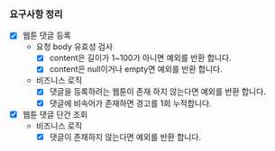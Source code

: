 ### 요구사항 정리

- [x] 웹툰 댓글 등록
  - 요청 body 유효성 검사
    - [x] content은 길이가 1~100가 아니면 예외를 반환 합니다.
    - [x] content은 null이거나 empty면 예외를 반환 합니다.
  - 비즈니스 로직
    - [x] 댓글을 등록하려는 웹툰이 존재 하지 않는다면 예외를 반환 합니다.
    - [x] 댓글에 비속어가 존재하면 경고를 1회 누적합니다.

- [x] 웹툰 댓글 단건 조회
  - 비즈니스 로직
    - [x] 댓글이 존재하지 않는다면 예외를 반환 합니다.